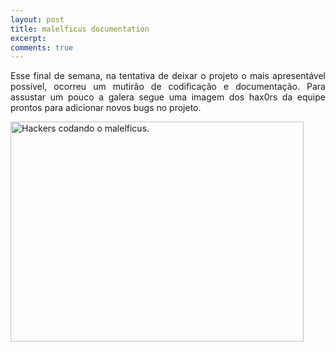 ```yaml
---
layout: post
title: malelficus documentation
excerpt:
comments: true
---
```


<p style="text-align:justify">Esse final de semana, na tentativa de deixar o projeto o mais apresentável possível, ocorreu um mutirão de codificação e documentação. Para assustar um pouco a galera segue uma imagem dos hax0rs da equipe prontos para adicionar novos bugs no projeto.</p>

<img title="Hackers programando o malelficus" src="{{ baseurl }}/images/hacker1.jpg" alt="Hackers codando o malelficus." width="469" height="352"/>
